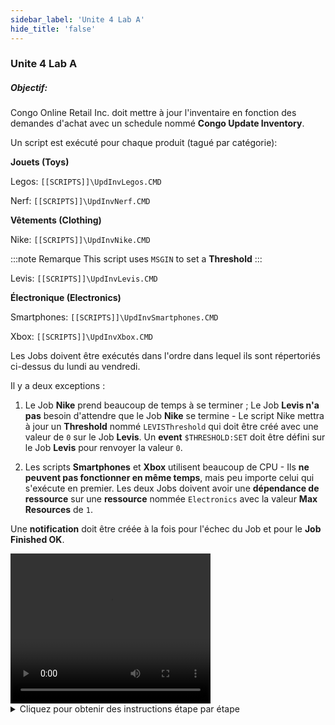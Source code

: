```yaml
---
sidebar_label: 'Unite 4 Lab A'
hide_title: 'false'
---
```


### Unite 4 Lab A

##### Objectif:

Congo Online Retail Inc. doit mettre à jour l'inventaire en fonction des demandes d'achat avec un schedule nommé **Congo Update Inventory**.

Un script est exécuté pour chaque produit (tagué par catégorie):


**Jouets (Toys)** 

Legos: ```[[SCRIPTS]]\UpdInvLegos.CMD``` 

Nerf: ```[[SCRIPTS]]\UpdInvNerf.CMD```

**Vêtements (Clothing)**

Nike: ```[[SCRIPTS]]\UpdInvNike.CMD```     

:::note Remarque
This script uses ```MSGIN``` to set a **Threshold**
:::

Levis: ```[[SCRIPTS]]\UpdInvLevis.CMD``` 

**Électronique (Electronics)**

Smartphones: ```[[SCRIPTS]]\UpdInvSmartphones.CMD``` 

Xbox: ```[[SCRIPTS]]\UpdInvXbox.CMD```

Les Jobs doivent être exécutés dans l'ordre dans lequel ils sont répertoriés ci-dessus du lundi au vendredi.

Il y a deux exceptions :

1) Le Job **Nike** prend beaucoup de temps à se terminer ; Le Job **Levis n'a pas** besoin d'attendre que le Job **Nike** se termine - Le script Nike mettra à jour un **Threshold** nommé ```LEVISThreshold``` qui doit être créé avec une valeur de ```0``` sur le Job **Levis**. Un **event** ```$THRESHOLD:SET``` doit être défini sur le Job **Levis** pour renvoyer la valeur ```0```.

2) Les scripts **Smartphones** et **Xbox** utilisent beaucoup de CPU - Ils **ne peuvent pas fonctionner en même temps**, mais peu importe celui qui s'exécute en premier. Les deux Jobs doivent avoir une **dépendance de ressource** sur une **ressource** nommée ```Electronics``` avec la valeur **Max Resources** de ```1```.
 
Une **notification** doit être créée à la fois pour l'échec du Job et pour le **Job Finished OK**.


<div>
<video width="320" height="240" controls>
  <source src="videobasic/U4LabA.mp4" type="video/mp4"></source>
Your browser does not support the video tag.
</video>
</div>

<details>

<summary>Cliquez pour obtenir des instructions étape par étape</summary>

**Instructions de laboratoire** :  

* Créer un schedule nommé **Congo Update Inventory**
* Le samedi et le dimanche sont des jours non ouvrés
* **Mise au plan automatique** du schedule ```7``` jours à l'avance pour ```1``` jour
* **Suppression automatique** ```7``` jours en arrière
* Ajouter de la documentation au schedule
* Utilisez le calendrier Master Holiday
* Créez 6 Jobs **Windows** nommés :
	* Legos
	* Nerf
	* Nike
	* Levis
	* Smartphones
	* Xbox
* Ces jobs doivent s'exécuter en tant qu'ID utilisateur ```SMATRAINING\SMAUSER```
* Ces jobs doivent s'exécuter sur la machine ```SMATRAINING```
* Appelez les programmes sur la ligne de commande en utilisant une Global property

:::note Remarque
Exemple: (_utilisez la Global Property que vous avez créée précédemment et qui a le chemin d'accès pour ```C:\Scripts```_)

```
“[[scripts]]\UpdInvLegos.CMD”
```
:::

* Ces jobs doivent être exécutés du **lundi au vendredi** et _ne pas être exécutés les jours fériés_
* Le premier Job, **Legos**, commence à ```15:00``` 
* Ajouter de la **documentation** pour chaque Job
:::note Remarque
Ce Job rapporte un inventaire pour le nombre de Legos en stock
:::
* **Taguer** les 6 jobs en fonction du type de produit (**Jouets (Toys)**, **électronique (Electronics)** ou **vêtements (Clothing)**)
* Créez un **Threshold** nommé ```LEVISThreshold``` et donnez-lui la valeur de ```0```

:::info
Il y a un point dans le script ```UpdInvNike.CMD``` à exécuter sur ```“$THRESHOLD:SET, LEVISThreshold,1```” pour que le Job Levis puisse démarrer_
* _Ceci est à titre informatif uniquement - Il n'est pas nécessaire de créer cet événement_
:::

* Sur le Job Levis, créez une dépendance Threshold sur le ```LEVISThreshold``` nécessitant une valeur de ```1```
* Ajouter un event ```$THRESHOLD:SET``` au Job **Levis** pour redéfinir la valeur de ```LEVISThreshold``` à ```0``` dès la fin du Job.
* Ajoutez une **ressource** nommée **Electronics** avec une valeur **Ressources Max** de ```1```
* Ajouter une **dépendance de ressource** pour les jobs **Smartphones** et **Xbox** avec une **ressource** de ```1```

:::note Remarque 
Les scripts **Smartphones** et **XboxConsoles** utiliseront la **Ressource** pour éviter de s'exécuter en même temps
:::

* Utilisez le **Gestionnaire de Notification** pour configurer des alertes si les jobs du Schedule de **Congo Update Inventory** se terminent **correctement** ou **échouent**.
* Envoyez un e-mail à : ```smauser@congo.local``` avec le sujet :
Un Job programmé ```[[$SCHEDULE NAME]]``` a **échoué (Failed)**
OU
un Job programmé ```[[$SCHEDULE NAME]]``` s'est **terminé OK (Finished OK)**

Une fois terminé, affichez les résultats dans le **Designer Workflow**.

**Mettre en plan le Schedule en Released** pour aujourd'hui 

<a href="imgbasic/423.png" target="_blank"><img src="imgbasic/423.png" width="300"></img></a>

</details>